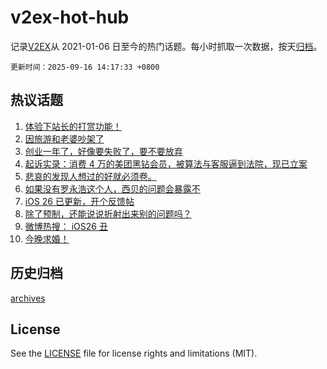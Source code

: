 # v2ex-hot-hub

 记录[V2EX](https://www.v2ex.com/)从 2021-01-06 日至今的热门话题。每小时抓取一次数据，按天[归档](archives)。

`更新时间：2025-09-16 14:17:33 +0800`

## 热议话题

1. [体验下站长的打赏功能！](https://www.v2ex.com/t/1159335)
1. [因旅游和老婆吵架了](https://www.v2ex.com/t/1159535)
1. [创业一年了，好像要失败了，要不要放弃](https://www.v2ex.com/t/1159355)
1. [起诉实录：消费 4 万的美团黑钻会员，被算法与客服逼到法院，现已立案](https://www.v2ex.com/t/1159485)
1. [悲哀的发现人想过的好就必须卷。](https://www.v2ex.com/t/1159461)
1. [如果没有罗永浩这个人，西贝的问题会暴露不](https://www.v2ex.com/t/1159381)
1. [iOS 26 已更新，开个反馈帖](https://www.v2ex.com/t/1159470)
1. [除了预制，还能说说折射出来别的问题吗？](https://www.v2ex.com/t/1159503)
1. [微博热搜： iOS26 丑](https://www.v2ex.com/t/1159546)
1. [今晚求婚！](https://www.v2ex.com/t/1159402)

## 历史归档

[archives](archives)

## License

See the [LICENSE](LICENSE) file for license rights and limitations (MIT).
